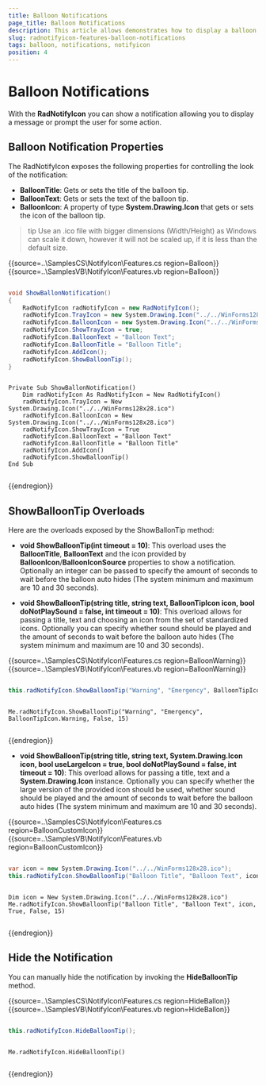 ```yaml
---
title: Balloon Notifications
page_title: Balloon Notifications
description: This article allows demonstrates how to display a balloon notification via the API exposed by the RadNotifyIcon.
slug: radnotifyicon-features-balloon-notifications
tags: balloon, notifications, notifyicon
position: 4
---
```


# Balloon Notifications

With the __RadNotifyIcon__ you can show a notification allowing you to display a message or prompt the user for some action.

## Balloon Notification Properties

The RadNotifyIcon exposes the following properties for controlling the look of the notification:

* __BalloonTitle__: Gets or sets the title of the balloon tip.
* __BalloonText__: Gets or sets the text of the balloon tip.
* __BalloonIcon__: A property of type __System.Drawing.Icon__ that gets or sets the icon of the balloon tip.

<!-- -->
>tip Use an .ico file with bigger dimensions (Width/Height) as Windows can scale it down, however it will not be scaled up, if it is less than the default size. 

{{source=..\SamplesCS\NotifyIcon\Features.cs region=Balloon}} 
{{source=..\SamplesVB\NotifyIcon\Features.vb region=Balloon}}
````C#

void ShowBallonNotification()
{
    RadNotifyIcon radNotifyIcon = new RadNotifyIcon();
    radNotifyIcon.TrayIcon = new System.Drawing.Icon("../../WinForms128x28.ico");
    radNotifyIcon.BalloonIcon = new System.Drawing.Icon("../../WinForms128x28.ico");
    radNotifyIcon.ShowTrayIcon = true;
    radNotifyIcon.BalloonText = "Balloon Text";
    radNotifyIcon.BalloonTitle = "Balloon Title";
    radNotifyIcon.AddIcon();
    radNotifyIcon.ShowBalloonTip();
}

````
````VB.NET

Private Sub ShowBallonNotification()
    Dim radNotifyIcon As RadNotifyIcon = New RadNotifyIcon()
    radNotifyIcon.TrayIcon = New System.Drawing.Icon("../../WinForms128x28.ico")
    radNotifyIcon.BalloonIcon = New System.Drawing.Icon("../../WinForms128x28.ico")
    radNotifyIcon.ShowTrayIcon = True
    radNotifyIcon.BalloonText = "Balloon Text"
    radNotifyIcon.BalloonTitle = "Balloon Title"
    radNotifyIcon.AddIcon()
    radNotifyIcon.ShowBalloonTip()
End Sub


```` 

{{endregion}}


## ShowBalloonTip Overloads

Here are the overloads exposed by the ShowBallonTip method:

* **void ShowBalloonTip(int timeout = 10)**: This overload uses the __BalloonTitle__, __BalloonText__ and the icon provided by __BalloonIcon__/__BalloonIconSource__ properties to show a notification. Optionally an integer can be passed to specify the amount of seconds to wait before the balloon auto hides (The system minimum and maximum are 10 and 30 seconds).

* **void ShowBalloonTip(string title, string text, BalloonTipIcon icon, bool doNotPlaySound = false, int timeout = 10)**: This overload allows for passing a title, text and choosing an icon from the set of standardized icons. Optionally you can specify whether sound should be played and the amount of seconds to wait before the balloon auto hides (The system minimum and maximum are 10 and 30 seconds). 

{{source=..\SamplesCS\NotifyIcon\Features.cs region=BalloonWarning}} 
{{source=..\SamplesVB\NotifyIcon\Features.vb region=BalloonWarning}}
````C#

this.radNotifyIcon.ShowBalloonTip("Warning", "Emergency", BalloonTipIcon.Warning, false, 15);

````
````VB.NET

Me.radNotifyIcon.ShowBalloonTip("Warning", "Emergency", BalloonTipIcon.Warning, False, 15)


```` 

{{endregion}}



* **void ShowBalloonTip(string title, string text, System.Drawing.Icon icon, bool useLargeIcon = true, bool doNotPlaySound = false, int timeout = 10)**: This overload allows for passing a title, text and a __System.Drawing.Icon__ instance. Optionally you can specify whether the large version of the provided icon should be used, whether sound should be played and the amount of seconds to wait before the balloon auto hides (The system minimum and maximum are 10 and 30 seconds). 

{{source=..\SamplesCS\NotifyIcon\Features.cs region=BalloonCustomIcon}} 
{{source=..\SamplesVB\NotifyIcon\Features.vb region=BalloonCustomIcon}}
````C#

var icon = new System.Drawing.Icon("../../WinForms128x28.ico");
this.radNotifyIcon.ShowBalloonTip("Balloon Title", "Balloon Text", icon, true, false, 15);


````
````VB.NET

Dim icon = New System.Drawing.Icon("../../WinForms128x28.ico")
Me.radNotifyIcon.ShowBalloonTip("Balloon Title", "Balloon Text", icon, True, False, 15)


```` 

{{endregion}}

## Hide the Notification

You can manually hide the notification by invoking the __HideBalloonTip__ method.

{{source=..\SamplesCS\NotifyIcon\Features.cs region=HideBallon}} 
{{source=..\SamplesVB\NotifyIcon\Features.vb region=HideBallon}}
````C#

this.radNotifyIcon.HideBalloonTip();

````
````VB.NET

Me.radNotifyIcon.HideBalloonTip()


```` 

{{endregion}}



